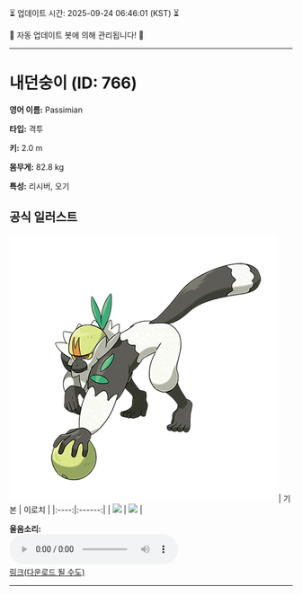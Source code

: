 
⏳ 업데이트 시간: 2025-09-24 06:46:01 (KST) ⏳

🤖 자동 업데이트 봇에 의해 관리됩니다! 🤖

---

# 내던숭이 (ID: 766)
**영어 이름:** Passimian

**타입:** 격투

**키:** 2.0 m

**몸무게:** 82.8 kg

**특성:** 리시버, 오기

## 공식 일러스트
![](https://raw.githubusercontent.com/PokeAPI/sprites/master/sprites/pokemon/other/official-artwork/766.png)
| 기본 | 이로치 |
|:----:|:------:|
| <img src="http://play.pokemonshowdown.com/sprites/ani/passimian.gif" width="200"> | <img src="http://play.pokemonshowdown.com/sprites/ani-shiny/passimian.gif" width="200"> |

**울음소리:**<br><audio controls src="https://raw.githubusercontent.com/PokeAPI/cries/main/cries/pokemon/latest/766.ogg"></audio><br> [링크(다운로드 될 수도)](https://raw.githubusercontent.com/PokeAPI/cries/main/cries/pokemon/latest/766.ogg)


---
